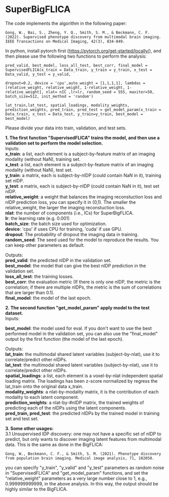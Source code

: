 # SuperBigFLICA
The code implements the algorithm in the following paper:
```
Gong, W., Bai, S., Zheng, Y. Q., Smith, S. M., & Beckmann, C. F. (2022). Supervised phenotype discovery from multimodal brain imaging. IEEE Transactions on Medical Imaging, 42(3), 834-849.

```

In python, install pytorch first (https://pytorch.org/get-started/locally/), and then please use the following two functions to perform the analysis:

```
pred_valid, best_model, loss_all_test, best_corr, final_model = SupervisedFLICA(x_train = Data_train, y_train = y_train, x_test = Data_valid, y_test = y_valid,
                                                              dropout=0.2, device = 'cpu',auto_weight = [1,1,1,1], lambdas = [relative_weight, relative_weight, 1-relative_weight, 1-relative_weight], nlat= nIC ,lr=lr, random_seed = 555, maxiter=50, batch_size=512, init_method = 'random')
                   
lat_train,lat_test, spatial_loadings, modality_weights, prediction_weights, pred_train, pred_test = get_model_param(x_train = Data_train, x_test = Data_test, y_train=y_train, best_model = best_model)
```

Please divide your data into train, validation, and test sets.

**1. The first function "SupervisedFLICA" trains the model, and then use a validation set to perform the model selection.**  
Inputs:  
**x_train**: a list, each element is a subject-by-feature matrix of an imaging modality (without NaN), training set.  
**x_test**: a list, each element is a subject-by-feature matrix of an imaging modality (without NaN), test set.  
**y_train**: a matrix, each is subject-by-nIDP (could contain NaN in it), training set nIDP.  
**y_test**: a matrix, each is subject-by-nIDP (could contain NaN in it), test set nIDP.  
**relative_weight**: a weight that balances the imaging reconstuction loss and nIDP prediction loss, you can specify it in (0,1). The smaller the relative_weight, the larger the imaging reconstuction loss.  
**nlat**: the number of components (i.e., ICs) for SuperBigFLICA.  
**lr**: the learning rate (e.g. 0.001)  
**batch_size**: the batch size used for optimization.  
**device**: 'cpu' if uses CPU for training, 'cuda' if use GPU.  
**dropout**: The probability of dropout the imaging data in training. 
**random_seed**: The seed used for the model to reproduce the results.
You can keep other parameters as default.  

Outputs:  
**pred_valid**: the predicted nIDP in the validation set.  
**best_model**: the model that can give the best nIDP prediction in the validation set.  
**loss_all_test**: the training losses.  
**best_corr**: the evaluation metric (If there is only one nIDP, the metric is the correlation; if there are multiple nIDPs, the metric is the sum of correlations that are larger than 0.1).  
**final_model**: the model of the last epoch.


**2. The second function "get_model_param" apply model to the test dataset.**  
Inputs:  

**best_model**: the model used for eval. If you don't want to use the best performed model in the validation set, you can also use the "final_model" output by the first function (the model of the last epoch).  

Outputs:  
**lat_train**: the multimodal shared latent variables (subject-by-nlat), use it to correlate/predict other nIDPs.   
**lat_test**: the multimodal shared latent variables (subject-by-nlat), use it to correlate/predict other nIDPs.   
**spatial_loadings**: a list, each element is a voxel-by-nlat independent spatial loading matrix. The loadings has been z-score normalized by regress the lat_train onto the original data x_train.   
**modality_weights**: a nlat-by-modality matrix, it is the contribution of each modality to each latent component.  
**prediction_weights**: a nlat-by-#nIDP matrix, the trained weights of predicting each of the nIDPs using the latent components.  
**pred_train, pred_test**: the predicted nIDPs by the trained model in training set and test set.  


**3. Some other usages:**  
3.1 Unsupervised IDP discovery: one may not have a specific set of nIDP to predict, but only wants to discover imaging latent features from multimodal data. This is the same as done in the BigFLICA:
```
Gong, W., Beckmann, C. F., & Smith, S. M. (2021). Phenotype discovery from population brain imaging. Medical image analysis, 71, 102050.
```
you can specify "y_train", "y_valid" and "y_test" parameters as random noise in "SupervisedFLICA" and "get_model_param" functions, and set the "relative_weight" parameters as a very large number close to 1, e.g., 0.999999999999, in the above analysis. In this way, the output should be highly similar to the BigFLICA.











